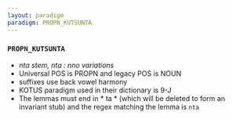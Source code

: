 ```yaml
---
layout: paradigm
paradigm: PROPN_KUTSUNTA
---
```

### ` PROPN_KUTSUNTA `

* _nta stem, nta : nno variations_
* Universal POS is PROPN and legacy POS is NOUN
* suffixes use back vowel harmony
* KOTUS paradigm used in their dictionary is 9-J
* The lemmas must end in * ta * (which will be deleted to form an invariant stub) and the regex matching the lemma is ` nta `
